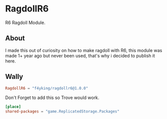 # RagdollR6
R6 Ragdoll Module.

## About
I made this out of curiosity on how to make ragdoll with R6, this module was made 1+ year ago but never been used, that's why i decided to publish it here.

## Wally
```toml
RagdollR6 = "f4yking/ragdollr6@1.0.0"
```

Don't Forget to add this so Trove would work.
```toml
[place]
shared-packages = "game.ReplicatedStorage.Packages"
```
